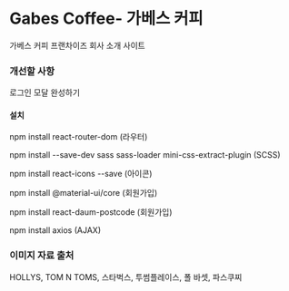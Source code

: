 # Gabes Coffee- 가베스 커피
가베스 커피 프랜차이즈 회사 소개 사이트

### 개선할 사항
로그인 모달 완성하기

#### 설치
npm install react-router-dom  (라우터)

npm install --save-dev sass sass-loader mini-css-extract-plugin  (SCSS)

npm install react-icons --save  (아이콘)

npm install @material-ui/core   (회원가입)

npm install react-daum-postcode (회원가입)

<!-- npm install styled-components   (우편번호 검색) -->

npm install axios  (AJAX)

### 이미지 자료 출처
HOLLYS, TOM N TOMS, 스타벅스, 투썸플레이스, 폴 바셋, 파스쿠찌